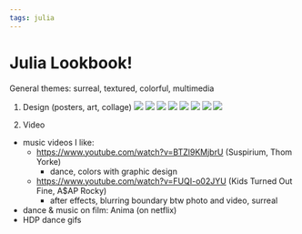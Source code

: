 ```yaml
---
tags: julia
---
```


# Julia Lookbook!

General themes: surreal, textured, colorful, multimedia
1. Design (posters, art, collage)
![](https://i.imgur.com/QTBMaHB.png)
![](https://i.imgur.com/9CQ2N50.png)
![](https://i.imgur.com/Kk8GQ36.png)
![](https://i.imgur.com/2LPqoDR.png)
![](https://i.imgur.com/V3VPZKn.png)
![](https://i.imgur.com/Hr9LDDd.png)
![](https://i.imgur.com/V2ijXWb.png)
![](https://i.imgur.com/QCyI1Wx.png)



2. Video
- music videos I like: 
    - https://www.youtube.com/watch?v=BTZl9KMjbrU (Suspirium, Thom Yorke)
        - dance, colors with graphic design
    - https://www.youtube.com/watch?v=FUQI-o02JYU (Kids Turned Out Fine, A$AP Rocky)
        - after effects, blurring boundary btw photo and video, surreal
- dance & music on film: Anima (on netflix)
- HDP dance gifs









